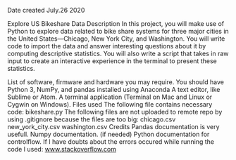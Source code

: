 Date created
July.26 2020

Explore US Bikeshare Data
Description
In this project, you will make use of Python to explore data related to bike share systems for three major cities in the United States—Chicago, New York City, and Washington. You will write code to import the data and answer interesting questions about it by computing descriptive statistics. You will also write a script that takes in raw input to create an interactive experience in the terminal to present these statistics.

List of software, firmware and hardware you may require.
You should have Python 3, NumPy, and pandas installed using Anaconda
A text editor, like Sublime or Atom.
A terminal application (Terminal on Mac and Linux or Cygwin on Windows).
Files used
The following file contains necessary code:
bikeshare.py
The following files are not uploaded to remote repo by using .gitignore because the files are too big:
chicago.csv
new_york_city.csv
washington.csv
Credits
Pandas documentation is very usefull.
Numpy documentation. (if needed)
Python documentation for controlflow.
If I have doubts about the errors occured while running the code I used: www.stackoverflow.com